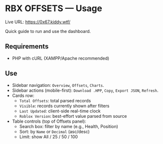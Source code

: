 # RBX OFFSETS — Usage

Live URL: https://0x67.kiddy.wtf/

Quick guide to run and use the dashboard.

## Requirements
- PHP with cURL (XAMPP/Apache recommended)


## Use
- Sidebar navigation: `Overview`, `Offsets`, `Charts`.
- Sidebar actions (mobile-first): `Download .HPP`, `Copy`, `Export JSON`, `Refresh`.
- Cards row:
  - `Total Offsets`: total parsed records
  - `Visible`: records currently shown after filters
  - `Last Updated`: client-side real-time clock
  - `Roblox Version`: best-effort value parsed from source
- Table controls (top of Offsets panel):
  - Search box: filter by name (e.g., Health, Position)
  - Sort: by `Name` or `Decimal` (asc/desc)
  - Limit: show All / 25 / 50 / 100
